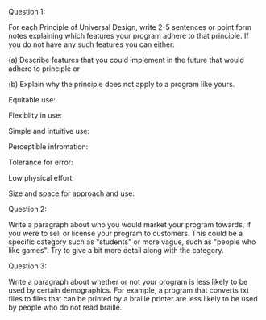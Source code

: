 Question 1:

For each Principle of Universal Design, write 2-5 sentences or point form notes explaining which features your program adhere to that principle.
If you do not have any such features you can either:

(a) Describe features that you could implement in the future that would adhere to principle or

(b) Explain why the principle does not apply to a program like yours.

Equitable use:

Flexiblity in use:

Simple and intuitive use:

Perceptible infromation:

Tolerance for error:

Low physical effort:

Size and space for approach and use:


Question 2:

Write a paragraph about who you would market your program towards, if you were to sell or license your program to customers. This could be a specific 
category such as "students" or more vague, such as "people who like games". Try to give a bit more detail along with the category.

Question 3:

Write a paragraph about whether or not your program is less likely to be used by certain demographics. For example, a program that converts txt files 
to files that can be printed by a braille printer are less likely to be used by people who do not read braille.

